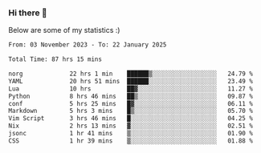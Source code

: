 ### Hi there 👋
Below are some of my statistics :)

<!--START_SECTION:waka-->

```txt
From: 03 November 2023 - To: 22 January 2025

Total Time: 87 hrs 15 mins

norg             22 hrs 1 min    ██████▒░░░░░░░░░░░░░░░░░░   24.79 %
YAML             20 hrs 51 mins  ██████░░░░░░░░░░░░░░░░░░░   23.49 %
Lua              10 hrs          ██▓░░░░░░░░░░░░░░░░░░░░░░   11.27 %
Python           8 hrs 46 mins   ██▒░░░░░░░░░░░░░░░░░░░░░░   09.87 %
conf             5 hrs 25 mins   █▓░░░░░░░░░░░░░░░░░░░░░░░   06.11 %
Markdown         5 hrs 3 mins    █▒░░░░░░░░░░░░░░░░░░░░░░░   05.70 %
Vim Script       3 hrs 46 mins   █░░░░░░░░░░░░░░░░░░░░░░░░   04.25 %
Nix              2 hrs 13 mins   ▓░░░░░░░░░░░░░░░░░░░░░░░░   02.51 %
jsonc            1 hr 41 mins    ▒░░░░░░░░░░░░░░░░░░░░░░░░   01.90 %
CSS              1 hr 39 mins    ▒░░░░░░░░░░░░░░░░░░░░░░░░   01.88 %
```

<!--END_SECTION:waka-->

<!--
**KlapenHz/KlapenHz** is a ✨ _special_ ✨ repository because its `README.md` (this file) appears on your GitHub profile.

Here are some ideas to get you started:

- 🔭 I’m currently working on ...
- 🌱 I’m currently learning ...
- 👯 I’m looking to collaborate on ...
- 🤔 I’m looking for help with ...
- 💬 Ask me about ...
- 📫 How to reach me: ...
- 😄 Pronouns: ...
- ⚡ Fun fact: ...
-->
